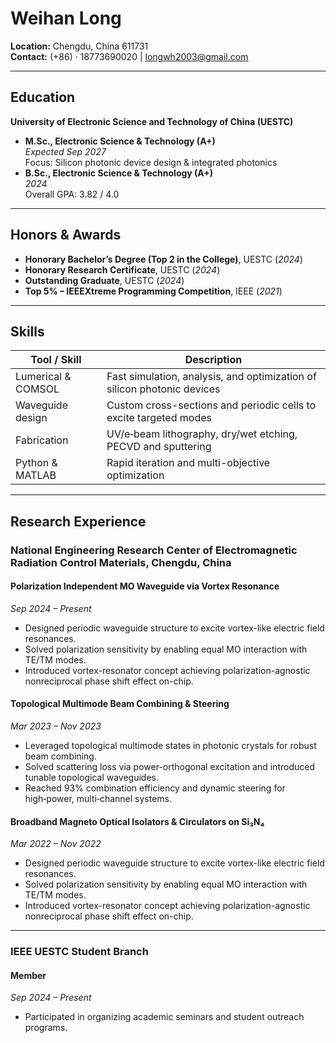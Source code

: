 # Weihan Long

**Location:** Chengdu, China 611731  
**Contact:** (+86) · 18773690020 | longwh2003@gmail.com

---

## Education

**University of Electronic Science and Technology of China (UESTC)**  
- **M.Sc., Electronic Science & Technology (A+)**  
  _Expected Sep 2027_  
  Focus: Silicon photonic device design & integrated photonics  
- **B.Sc., Electronic Science & Technology (A+)**  
  _2024_  
  Overall GPA: 3.82 / 4.0

---

## Honors & Awards

- **Honorary Bachelor’s Degree (Top 2 in the College)**, UESTC (_2024_)
- **Honorary Research Certificate**, UESTC (_2024_)
- **Outstanding Graduate**, UESTC (_2024_)
- **Top 5% – IEEEXtreme Programming Competition**, IEEE (_2021_)

---

## Skills

| **Tool / Skill**          | **Description**                                                         |
|---------------------------|-------------------------------------------------------------------------|
| Lumerical & COMSOL        | Fast simulation, analysis, and optimization of silicon photonic devices |
| Waveguide design          | Custom cross-sections and periodic cells to excite targeted modes       |
| Fabrication               | UV/e‑beam lithography, dry/wet etching, PECVD and sputtering            |
| Python & MATLAB           | Rapid iteration and multi-objective optimization                       |

---

## Research Experience

### National Engineering Research Center of Electromagnetic Radiation Control Materials, Chengdu, China

#### Polarization Independent MO Waveguide via Vortex Resonance  
_Sep 2024 – Present_  
- Designed periodic waveguide structure to excite vortex-like electric field resonances.  
- Solved polarization sensitivity by enabling equal MO interaction with TE/TM modes.  
- Introduced vortex-resonator concept achieving polarization-agnostic nonreciprocal phase shift effect on-chip.

#### Topological Multimode Beam Combining & Steering  
_Mar 2023 – Nov 2023_  
- Leveraged topological multimode states in photonic crystals for robust beam combining.  
- Solved scattering loss via power-orthogonal excitation and introduced tunable topological waveguides.  
- Reached 93% combination efficiency and dynamic steering for high‑power, multi‑channel systems.

#### Broadband Magneto Optical Isolators & Circulators on Si₃N₄  
_Mar 2022 – Nov 2022_  
- Designed periodic waveguide structure to excite vortex-like electric field resonances.  
- Solved polarization sensitivity by enabling equal MO interaction with TE/TM modes.  
- Introduced vortex-resonator concept achieving polarization-agnostic nonreciprocal phase shift effect on-chip.

---

### IEEE UESTC Student Branch

#### Member  
_Sep 2024 – Present_  
- Participated in organizing academic seminars and student outreach programs.
